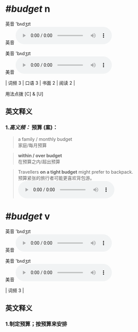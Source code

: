 # ***\#budget*** n
英音 'bʌdʒɪt  
英音
<audio src="./media/budget-B.aac" controls="controls"></audio>

美音 'bʌdʒɪt  
美音
<audio src="./media/budget.aac" controls="controls"></audio>



| 词频 3 | 口语 3 | 书面 2 | 阅读 2 |  

用法点拨  [C] & [U]

英文释义
---
### 1.*高义频：* **预算 (案)：**  

 > a family / monthly budget  
 > 家庭/每月预算    

 > **within / over budget**   
 > 在预算之内/超出预算    

 > Travellers **on a tight budget** might prefer to backpack.  
 > 预算紧张的旅行者可能更喜欢背包游。    
<audio src="./media/1-budget.aac" controls="controls"></audio>


# ***\#budget*** v
英音 'bʌdʒɪt  
英音
<audio src="./media/budget-B.aac" controls="controls"></audio>

美音 'bʌdʒɪt  
美音
<audio src="./media/budget.aac" controls="controls"></audio>



| 词频 3 |  

英文释义
---
### 1.**制定预算；按预算来安排**  


